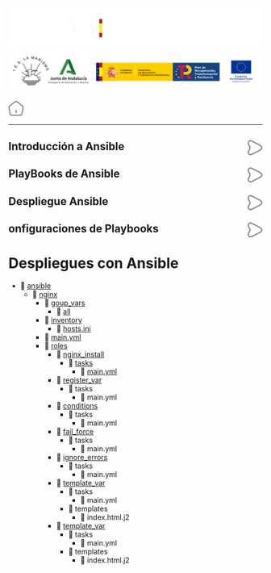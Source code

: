 ![](https://github.com/jcorvid509/.resGen/blob/main/_bannerD.png#gh-dark-mode-only)
![](https://github.com/jcorvid509/.resGen/blob/main/_bannerL.png#gh-light-mode-only)

<a href="/README.md"><img src="https://github.com/jcorvid509/.resGen/blob/main/_home.svg" width="30"></a>

---

## Introducción a Ansible<a href="1.ansible.md"><img src="https://github.com/jcorvid509/.resGen/blob/main/_arrow.svg" width="30" align="right"></a>

## PlayBooks de Ansible<a href="2.playbook.md"><img src="https://github.com/jcorvid509/.resGen/blob/main/_arrow.svg" width="30" align="right"></a>

## Despliegue Ansible<a href="3.despliegue.md"><img src="https://github.com/jcorvid509/.resGen/blob/main/_arrow.svg" width="30" align="right"></a>

## onfiguraciones de Playbooks<a href="4.tests.md"><img src="https://github.com/jcorvid509/.resGen/blob/main/_arrow.svg" width="30" align="right"></a>

# Despliegues con Ansible

- 📁 [ansible](3.despliegue.md#ansible)
  - 📁 [nginx](3.despliegue.md#nginx)
    - 📁 [goup_vars](4.tests.md#group_vars)
      - 📄 [all](4.tests.md#all)
    - 📁 [inventory](3.despliegue.md#inventory)
      - 📄 [hosts.ini](3.despliegue.md#hostsini)
    - 📄 [main.yml](3.despliegue.md#mainyml)
    - 📁 [roles](3.despliegue.md#roles)
      - 📁 [nginx_install](3.despliegue.md#nginx_install)
        - 📁 [tasks](3.despliegue.md#tasks)
          - 📄 [main.yml](3.despliegue.md#mainyml-1)
      - 📁 [register_var](4.tests.md#register_vartasksmainyml)
        - 📁 tasks
          - 📄 main.yml
      - 📁 [conditions](4.tests.md#conditionstasksmainyml)
        - 📁 tasks
          - 📄 main.yml
      - 📁 [fail_force](4.tests.md#fail_forcetasksmainyml)
        - 📁 tasks
          - 📄 main.yml
      - 📁 [ignore_errors](4.tests.md#ignore_errorstasksmainyml)
        - 📁 tasks
          - 📄 main.yml
      - 📁 [template_var](4.tests.md#template_vartasksmainyml)
        - 📁 tasks
          - 📄 main.yml
        - 📁 templates
          - 📄 index.html.j2
      - 📁 [template_var](4.tests.md#template_bucletasksmainyml)
        - 📁 tasks
          - 📄 main.yml
        - 📁 templates
          - 📄 index.html.j2
